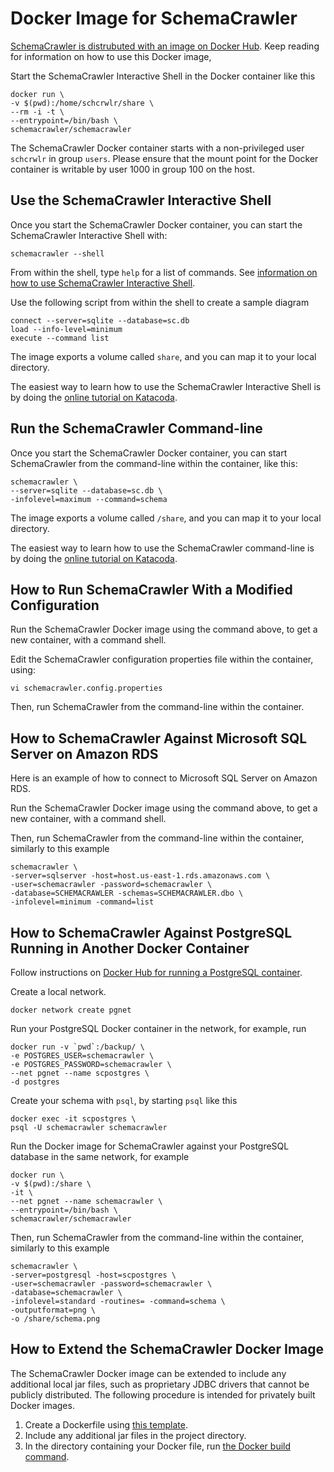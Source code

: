 # Docker Image for SchemaCrawler

[SchemaCrawler is distrubuted with an image on Docker Hub](https://hub.docker.com/r/schemacrawler/schemacrawler/). Keep reading for information on how to use this Docker image,

Start the SchemaCrawler Interactive Shell in the Docker container like this
```
docker run \
-v $(pwd):/home/schcrwlr/share \
--rm -i -t \
--entrypoint=/bin/bash \
schemacrawler/schemacrawler
```
The SchemaCrawler Docker container starts with a non-privileged user `schcrwlr` in group `users`. Please ensure that the mount point for the Docker container is writable by user 1000 in group 100 on the host.

## Use the SchemaCrawler Interactive Shell

Once you start the SchemaCrawler Docker container, you can start the SchemaCrawler Interactive Shell with:

```
schemacrawler --shell
```

From within the shell, type `help` for a list of commands. See [information on how to use SchemaCrawler Interactive Shell](schemacrawler-shell.html).

Use the following script from within the shell to create a sample diagram
```
connect --server=sqlite --database=sc.db
load --info-level=minimum
execute --command list
```
The image exports a volume called `share`, and you can map it to your local directory. 

The easiest way to learn how to use the SchemaCrawler Interactive Shell is by doing the [online tutorial on Katacoda](https://www.katacoda.com/schemacrawler/scenarios/schemacrawler-shell).


## Run the SchemaCrawler Command-line

Once you start the SchemaCrawler Docker container, you can start SchemaCrawler from the command-line within the container, like this:

```
schemacrawler \
--server=sqlite --database=sc.db \
-infolevel=maximum --command=schema
```
The image exports a volume called `/share`, and you can map it to your local directory. 

The easiest way to learn how to use the SchemaCrawler command-line is by doing the [online tutorial on Katacoda](https://www.katacoda.com/schemacrawler/scenarios/schemacrawler).


## How to Run SchemaCrawler With a Modified Configuration

Run the SchemaCrawler Docker image using the command above, to get a new container, with a command shell. 

Edit the SchemaCrawler configuration properties file within the container, using:

```
vi schemacrawler.config.properties
```

Then, run SchemaCrawler from the command-line within the container.


## How to SchemaCrawler Against Microsoft SQL Server on Amazon RDS

Here is an example of how to connect to Microsoft SQL Server on Amazon RDS. 

Run the SchemaCrawler Docker image using the command above, to get a new container, with a command shell. 

Then, run SchemaCrawler from the command-line within the container, similarly to this example
```
schemacrawler \
-server=sqlserver -host=host.us-east-1.rds.amazonaws.com \
-user=schemacrawler -password=schemacrawler \
-database=SCHEMACRAWLER -schemas=SCHEMACRAWLER.dbo \
-infolevel=minimum -command=list
```


## How to SchemaCrawler Against PostgreSQL Running in Another Docker Container

Follow instructions on [Docker Hub for running a PostgreSQL container](https://hub.docker.com/_/postgres/).

Create a local network.
```
docker network create pgnet
```

Run your PostgreSQL Docker container in the network, for example, run
``` 
docker run -v `pwd`:/backup/ \
-e POSTGRES_USER=schemacrawler \
-e POSTGRES_PASSWORD=schemacrawler \
--net pgnet --name scpostgres \
-d postgres
```

Create your schema with `psql`, by starting `psql` like this
```
docker exec -it scpostgres \
psql -U schemacrawler schemacrawler
```

Run the Docker image for SchemaCrawler against your PostgreSQL database in the same network, for example
```
docker run \
-v $(pwd):/share \
-it \
--net pgnet --name schemacrawler \
--entrypoint=/bin/bash \
schemacrawler/schemacrawler
```

Then, run SchemaCrawler from the command-line within the container, similarly to this example
```
schemacrawler \
-server=postgresql -host=scpostgres \
-user=schemacrawler -password=schemacrawler \
-database=schemacrawler \
-infolevel=standard -routines= -command=schema \
-outputformat=png \
-o /share/schema.png
```


## How to Extend the SchemaCrawler Docker Image

The SchemaCrawler Docker image can be extended to include any additional local jar files, such as proprietary JDBC drivers that cannot be publicly distributed. The following procedure is intended for privately built Docker images.

1. Create a Dockerfile using [this template](https://gist.github.com/sualeh/761e808f2803bba8e6f003e3276cf6e3).
2. Include any additional jar files in the project directory.
3. In the directory containing your Docker file, run [the Docker build command](https://docs.docker.com/engine/reference/commandline/build/).
